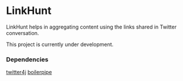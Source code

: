 # LinkHunt

LinkHunt helps in aggregating content using the links shared in Twitter conversation.

This project is currently under development.

### Dependencies
[twitter4j](http://twitter4j.org)
[boilerpipe](http://code.google.com/p/boilerpipe/)
